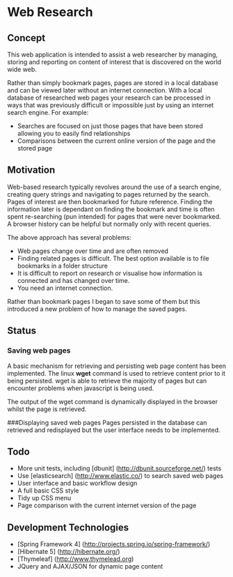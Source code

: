 Web Research
============

Concept
-------

This web application is intended to assist a web researcher by managing, storing and reporting on content of interest that is discovered on the world wide web.

Rather than simply bookmark pages, pages are stored in a local database and can be viewed later without an internet connection. With a local database of researched web pages your research can be processed in ways that was previously difficult or impossible just by using an internet search engine. For example:

* Searches are focused on just those pages that have been stored allowing you to easily find relationships
* Comparisons between the current online version of the page and the stored page

Motivation
----------

Web-based research typically revolves around the use of a search engine, creating query strings and navigating to pages returned by the search. Pages of interest are then bookmarked for future reference. Finding the information later is dependant on finding the bookmark and time is often spent re-searching (pun intended) for pages that were never bookmarked. A browser history can be helpful but normally only with recent queries.

The above approach has several problems:

* Web pages change over time and are often removed
* Finding related pages is difficult. The best option available is to file bookmarks in a folder structure
* It is difficult to report on research or visualise how information is connected and has changed over time.
* You need an internet connection.

Rather than bookmark pages I began to save some of them but this introduced a new problem of how to manage the saved pages.

Status
------
### Saving web pages
A basic mechanism for retrieving and persisting web page content has been implemented. The linux **wget** command is used to retrieve content prior to it being persisted. wget  is able to retrieve the majority of pages but can encounter problems when javascript is being used.

The output of the wget command is dynamically displayed in the browser whilst the page is retrieved.

###Displaying saved web pages
Pages persisted in the database can retrieved and redisplayed but the user interface needs to be implemented.

Todo
----

* More unit tests, including [dbunit] (http://dbunit.sourceforge.net/) tests
* Use [elasticsearch] (http://www.elastic.co/) to search saved web pages
* User interface and basic workflow design
* A full basic CSS style
* Tidy up CSS menu
* Page comparison with the current internet version of the page

Development Technologies
------------------------
* [Spring Framework 4] (http://projects.spring.io/spring-framework/)
* [Hibernate 5] (http://hibernate.org/)
* [Thymeleaf] (http://www.thymelead.org)
* JQuery and AJAX/JSON for dynamic page content